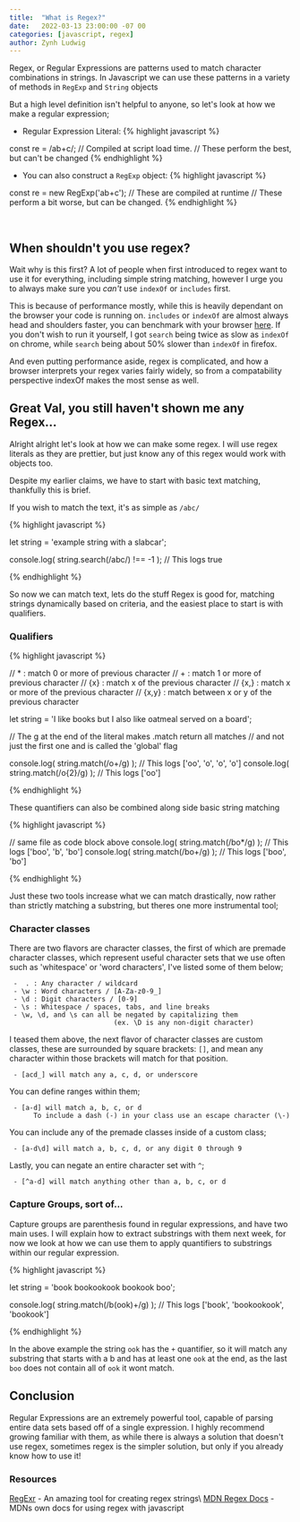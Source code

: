 ```yaml
---
title:  "What is Regex?"
date:   2022-03-13 23:00:00 -07 00
categories: [javascript, regex]
author: Zynh Ludwig
---
```


Regex, or Regular Expressions are patterns used to match character combinations
in strings. In Javascript we can use these patterns in a variety of methods in `RegExp` and `String`
objects

But a high level definition isn't helpful to anyone, so let's look at how we make a regular expression;

 - Regular Expression Literal:
{% highlight javascript %}

const re = /ab+c/; // Compiled at script load time.
                   // These perform the best, but can't be changed
{% endhighlight %}

 - You can also construct a `RegExp` object:
{% highlight javascript %}

const re = new RegExp('ab+c'); // These are compiled at runtime
                               // These perform a bit worse, but can be changed.
{% endhighlight %}

<br />

## When shouldn't you use regex?

Wait why is this first? A lot of people when first introduced to regex want to use
it for everything, including simple string matching, however I urge you to always make
sure you _can't_ use `indexOf` or `includes` first.

This is because of performance mostly, while this is heavily dependant on the browser
your code is running on. `includes` or `indexOf` are almost always head and shoulders
faster, you can benchmark with your browser [here](https://jsbench.me/okl0q8fwmk/1).
If you don't wish to run it yourself, I got `search` being twice as slow as `indexOf` on chrome,
while `search` being about 50% slower than `indexOf` in firefox.

And even putting performance aside, regex is complicated, and how a browser interprets
your regex varies fairly widely, so from a compatability perspective indexOf makes the
most sense as well.

## Great Val, you still haven't shown me any Regex...

Alright alright let's look at how we can make some regex. I will use regex literals
as they are prettier, but just know any of this regex would work with objects too.

Despite my earlier claims, we have to start with basic text matching, thankfully this
is brief.

If you wish to match the text, it's as simple as `/abc/`

{% highlight javascript %}

let string = 'example string with a slabcar';

console.log( string.search(/abc/) !== -1 ); // This logs true

{% endhighlight %}

So now we can match text, lets do the stuff Regex is good for, matching strings
dynamically based on criteria, and the easiest place to start is with qualifiers.

### Qualifiers

{% highlight javascript %}

//  *   : match 0 or more of previous character
//  +    : match 1 or more of previous character
// {x}   : match x of the previous character
// {x,}  : match x or more of the previous character
// {x,y} : match between x or y of the previous character

let string = 'I like books but I also like oatmeal served on a board';

// The g at the end of the literal makes .match return all matches
// and not just the first one and is called the 'global' flag

console.log( string.match(/o+/g) ); // This logs ['oo', 'o', 'o', 'o']
console.log( string.match(/o{2}/g) ); // This logs ['oo']

{% endhighlight %}

These quantifiers can also be combined along side basic string matching

{% highlight javascript %}

// same file as code block above
console.log( string.match(/bo*/g) ); // This logs ['boo', 'b', 'bo']
console.log( string.match(/bo+/g) ); // This logs ['boo', 'bo']

{% endhighlight %}

Just these two tools increase what we can match drastically, now rather than
strictly matching a substring, but theres one more instrumental tool;

### Character classes

There are two flavors are character classes, the first of which are premade character classes,
which represent useful character sets that we use often such as 'whitespace' or 'word characters',
I've listed some of them below;

```
 -  . : Any character / wildcard
 - \w : Word characters / [A-Za-z0-9_]
 - \d : Digit characters / [0-9]
 - \s : Whitespace / spaces, tabs, and line breaks
 - \w, \d, and \s can all be negated by capitalizing them
                          (ex. \D is any non-digit character)
```

I teased them above, the next flavor of character classes are custom classes, these are surrounded
by square brackets: `[]`, and mean any character within those brackets will match for that position.

```
 - [acd_] will match any a, c, d, or underscore
```

You can define ranges within them;

```
 - [a-d] will match a, b, c, or d
      To include a dash (-) in your class use an escape character (\-)
```

You can include any of the premade classes inside of a custom class;

```
 - [a-d\d] will match a, b, c, d, or any digit 0 through 9
```

Lastly, you can negate an entire character set with `^`;

```
 - [^a-d] will match anything other than a, b, c, or d
```

### Capture Groups, sort of...

Capture groups are parenthesis found in regular expressions, and have two main uses. I will explain
how to extract substrings with them next week, for now we look at how we can use them to apply
quantifiers to substrings within our regular expression.

{% highlight javascript %}

let string = 'book bookookook bookook boo';

console.log( string.match(/b(ook)+/g) );
                    // This logs ['book', 'bookookook', 'bookook']

{% endhighlight %}

In the above example the string `ook` has the `+` quantifier, so it will match
any substring that starts with a b and has at least one `ook` at the end, as the last
`boo` does not contain all of `ook` it wont match.

## Conclusion

Regular Expressions are an extremely powerful tool, capable of parsing entire data sets
based off of a single expression. I highly recommend growing familiar with them, as while
there is always a solution that doesn't use regex, sometimes regex is the simpler solution,
but only if you already know how to use it!

### Resources

[RegExr](https://regexr.com/) - An amazing tool for creating regex strings\\
[MDN Regex Docs](https://developer.mozilla.org/en-US/docs/Web/JavaScript/Guide/Regular_Expressions) - MDNs own docs for using regex with javascript